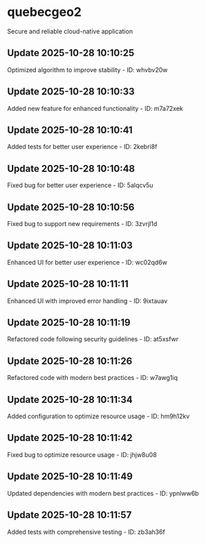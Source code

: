 # quebecgeo2
Secure and reliable cloud-native application

## Update 2025-10-28 10:10:25
Optimized algorithm to improve stability - ID: whvbv20w


## Update 2025-10-28 10:10:33
Added new feature for enhanced functionality - ID: m7a72xek


## Update 2025-10-28 10:10:41
Added tests for better user experience - ID: 2kebri8f


## Update 2025-10-28 10:10:48
Fixed bug for better user experience - ID: 5alqcv5u


## Update 2025-10-28 10:10:56
Fixed bug to support new requirements - ID: 3zvrjl1d


## Update 2025-10-28 10:11:03
Enhanced UI for better user experience - ID: wc02qd6w


## Update 2025-10-28 10:11:11
Enhanced UI with improved error handling - ID: 9ixtauav


## Update 2025-10-28 10:11:19
Refactored code following security guidelines - ID: at5xsfwr


## Update 2025-10-28 10:11:26
Refactored code with modern best practices - ID: w7awg1iq


## Update 2025-10-28 10:11:34
Added configuration to optimize resource usage - ID: hm9h12kv


## Update 2025-10-28 10:11:42
Fixed bug to optimize resource usage - ID: jhjw8u08


## Update 2025-10-28 10:11:49
Updated dependencies with modern best practices - ID: ypnlww6b


## Update 2025-10-28 10:11:57
Added tests with comprehensive testing - ID: zb3ah36f

